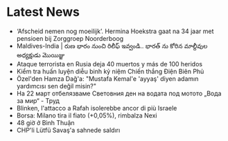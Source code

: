 # Latest News
-  ‘Afscheid nemen nog moeilijk’. Hermina Hoekstra gaat na 34 jaar met pensioen bij Zorggroep Noorderboog
-  Maldives-India | రుణ భారం నుంచి రిలీఫ్ ఇవ్వండి.. భారత్ ను కోరిన మాల్దీవుల అధ్యక్షుడు మొయిజ్జు
-  Ataque terrorista en Rusia deja 40 muertos y más de 100 heridos
-  Kiểm tra huấn luyện diễu binh kỷ niệm Chiến thắng Điện Biên Phủ
-  Özel'den Hamza Dağ'a: "Mustafa Kemal'e 'ayyaş' diyen adamın yardımcısı sen değil misin?"
-  На 22 март отбелязваме Световния ден на водата под мотото „Вода за мир“ - Труд
-  Blinken, l'attacco a Rafah isolerebbe ancor di più Israele
-  Borsa: Milano tira il fiato (+0,05%), rimbalza Nexi
-  48 giờ ở Bình Thuận
-  CHP'li Lütfü Savaş'a sahnede saldırı
